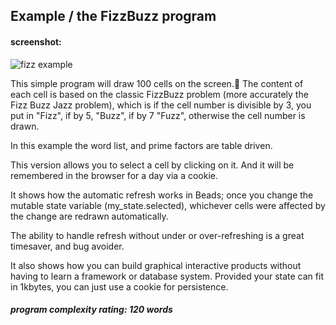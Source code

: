 ## Example / the FizzBuzz program

#### screenshot:

![fizz example](http://beadslang.com/projects/fizzbuzz/screenshot.gif)

This simple program will draw 100 cells on the screen. The content of each cell is based on the classic FizzBuzz problem (more accurately the Fizz Buzz Jazz problem), which is if the cell number is divisible by 3, you put in "Fizz", if by 5, "Buzz", if by 7 "Fuzz", otherwise the cell number is drawn.

In this example the word list, and prime factors are table driven.

This version allows you to select a cell by clicking on it. And it will be remembered in the browser for a day via a cookie.

It shows how the automatic refresh works in Beads; once you change the mutable state variable (my_state.selected), whichever cells were affected by the change are redrawn automatically.

The ability to handle refresh without under or over-refreshing is a great timesaver, and bug avoider.

It also shows how you can build graphical interactive products without having to learn a framework or database system.  Provided your state can fit in 1kbytes, you can just use a cookie for persistence.


##### program complexity rating: 120 words
